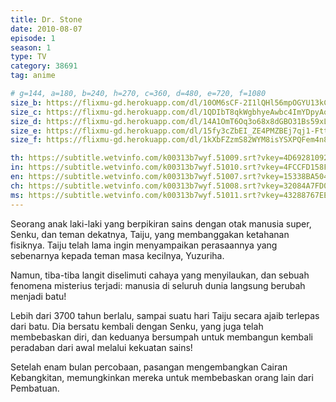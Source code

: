 ```yaml
---
title: Dr. Stone
date: 2010-08-07
episode: 1
season: 1
type: TV
category: 38691
tag: anime

# g=144, a=180, b=240, h=270, c=360, d=480, e=720, f=1080
size_b: https://flixmu-gd.herokuapp.com/dl/10OM6sCF-2I1lQHl56mpOGYU13kCgzq2I
size_c: https://flixmu-gd.herokuapp.com/dl/1QDIbT8qkWgbhyeAwbc4ImYDpyAoLHAHx
size_d: https://flixmu-gd.herokuapp.com/dl/14A1OmT6Oq3o68x8dGBO31Bs59xLazXpP
size_e: https://flixmu-gd.herokuapp.com/dl/15fy3cZbEI_ZE4PMZBEj7qj1-Ftt02nUt
size_f: https://flixmu-gd.herokuapp.com/dl/1kXbFZzmS82WYM8isYSXPQFem4n8eUdkB

th: https://subtitle.wetvinfo.com/k00313b7wyf.51009.srt?vkey=4D69281092CB430947EA097759913230BA995E1DBD99F729EF03893B769D963E3E7BC3D0D7B2B5ADB700F1F85E54CA14219825047429F31F904E3FDD73FF50802D36CE1C997EC32CB0FBAE3DD8386E9C524BA9FB1072529EAC8448543CD10B95299A55724E41C5520846DF92A442029FBE1A6243A473EE80999E7078F0114564C74C6868DF94DE4B655CDCD0D620DF7ECD5CC0B7502D17BB0BAED746396915E1F9CB71B98939AAB15B3A25502FF4F4832D96774B8D27BB90C78046B3A20C
in: https://subtitle.wetvinfo.com/k00313b7wyf.51010.srt?vkey=4FCCFD158FAABAE53115B87244202C0B05E8DDC013CB562CB113B3A08BC871288592FF1B83902BB15B2B6D92804E1930B6C04E417AB8F48BFB81B8AA68B8444E4161411AF9C8A92ABBD8E6CEB398448A80D93F483B03F938AF35BEBFB7C67016C78EC25A1FC82A5733DF67DD3E4E9A4C
en: https://subtitle.wetvinfo.com/k00313b7wyf.51007.srt?vkey=15338BA50428B3ED88376F06E76F4A40BA4D84D61FDDEA7CF7970D367C3051935832AFED1FEFF944C292789D035632960CD5B468567BE7DF9661DC2E202028ED5C1C7D7DDD40EBC5EC7DEAD1892B4065D8120EA5E8762BD8EAAA019003D357D6DEC546838641635692304EF5532EA72D
ch: https://subtitle.wetvinfo.com/k00313b7wyf.51008.srt?vkey=32084A7FD04EB1BA7CFA1360D851F7B1411222B4A8499FF1682251B7D2FA20CC577EDFAF3E336D0F4B481F4C00B8A02BACF00F626F3895B8EF1D1B58DC4DF5107A35C854780427C8C9A50736E17035370421E09D5F979E8F4FB4286BFBD779E42F5F92152FB292DC0D77CD842561BCF6
ms: https://subtitle.wetvinfo.com/k00313b7wyf.51011.srt?vkey=43288767EEBEFAAEC49F6F12A28308D2F0678F9608014E35732F66C9A1200314395CD3C9131B9284D4BD3A12398EA8A4FAA50D3D9715FC689393B1D0DC519C765F8789D3003EF51DB95F550A99E72684D76D7860CD76E7037349B49B70E68623CA8DB300F930735937B3FBC9C90FEEE1
---
```

Seorang anak laki-laki yang berpikiran sains dengan otak manusia super, Senku, dan teman dekatnya, Taiju, yang membanggakan ketahanan fisiknya. Taiju telah lama ingin menyampaikan perasaannya yang sebenarnya kepada teman masa kecilnya, Yuzuriha.

Namun, tiba-tiba langit diselimuti cahaya yang menyilaukan, dan sebuah fenomena misterius terjadi: manusia di seluruh dunia langsung berubah menjadi batu!

Lebih dari 3700 tahun berlalu, sampai suatu hari Taiju secara ajaib terlepas dari batu. Dia bersatu kembali dengan Senku, yang juga telah membebaskan diri, dan keduanya bersumpah untuk membangun kembali peradaban dari awal melalui kekuatan sains!

Setelah enam bulan percobaan, pasangan mengembangkan Cairan Kebangkitan, memungkinkan mereka untuk membebaskan orang lain dari Pembatuan.
